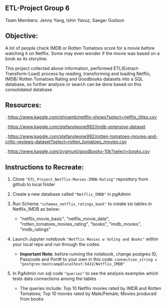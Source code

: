 ## ETL-Project Group 6
Team Members: Jenny Yang, Ishin Yavuz, Saeger Godson

## Objective:
A lot of people check IMDB or Rotten Tomatoes score for a movie before watching it on Netflix. Some may even wonder if the movie was based on a book as its storyline.

This project collected above information, performed ETL(Extract-Transform-Load) process by reading, transforming and loading Netflix, IMDB/ Rotten Tomatoes Rating and Goodbooks datasets into a SQL database, so further analysis or search can be done based on this consolidated database. 


## Resources:
. https://www.kaggle.com/shivamb/netflix-shows?select=netflix_titles.csv

. https://www.kaggle.com/stefanoleone992/imdb-extensive-dataset

. https://www.kaggle.com/stefanoleone992/rotten-tomatoes-movies-and-critic-reviews-dataset?select=rotten_tomatoes_movies.csv

. https://www.kaggle.com/zygmunt/goodbooks-10k?select=books.csv

## Instructions to Recreate:
1. Clone `"ETL_Project_Netflix-Movies-IMDB-Rating"` repository from github to local folder

2. Create a new database called `"Netflix_IMDB"` in pgAdmin

3. Run Schema `"schemas_netflix_ratings_book"` to create six tables in Netflix_IMDB as below:
    - "netflix_movie_basic", "netflix_movie_date", "rotten_tomatoes_movies_rating", "books", "imdb_movies", "imdb_ratings" 

4. Launch Jupyter notebook `"Netflix Movies w Voting and Books"` within your local repo and run through the codes
    - **Important Note**: before running the notebook, change postgres ID, Passcode and Port# to your own in this code: `connection_string = "postgres:bootcamp@localhost:5432/Netflix_IMDB"` 

5. In PgAdmin run sql code `"queries"` to see the analysis examples which tests data connections among the tables
    - The queries include: Top 10 Netflix movies rated by IMDB and Rotten Tomatoes; Top 10 movies rated by Male/Female; Movies produced from books  









